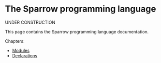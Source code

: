 # The Sparrow programming language

UNDER CONSTRUCTION

This page contains the Sparrow programming language documentation.

Chapters:
- [Modules](modules.md)
- [Declarations](declarations.md)
